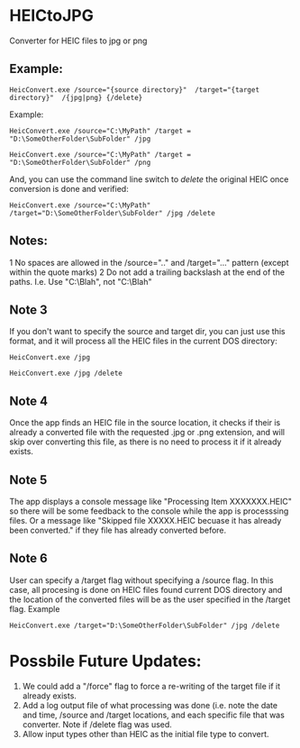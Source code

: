 # HEICtoJPG

Converter for HEIC files to jpg or png


## Example:

    HeicConvert.exe /source="{source directory}"  /target="{target directory}"  /{jpg|png} {/delete}


Example:

    HeicConvert.exe /source="C:\MyPath" /target = "D:\SomeOtherFolder\SubFolder" /jpg

    HeicConvert.exe /source="C:\MyPath" /target = "D:\SomeOtherFolder\SubFolder" /png


And, you can use the command line switch to *delete* the original HEIC once conversion is done and verified:

    HeicConvert.exe /source="C:\MyPath" /target="D:\SomeOtherFolder\SubFolder" /jpg /delete

## Notes:
1 No spaces are allowed in the /source=".." and /target="..." pattern (except within the quote marks)
2 Do not add a trailing backslash at the end of the paths. I.e. Use "C:\Blah", not "C:\Blah\"

## Note 3
If you don't want to specify the source and target dir, you can just use this format, and it will process all the HEIC files in the current DOS directory:

    HeicConvert.exe /jpg
    
    HeicConvert.exe /jpg /delete

## Note 4
Once the app finds an HEIC file in the source location, it checks if their is already a converted file with the requested .jpg or .png extension, and will skip over converting this file, as there is no need to process it if it already exists.

## Note 5
The app displays a console message like "Processing Item XXXXXXX.HEIC" so there will be some feedback to the console while the app is processsing files.  Or a message like "Skipped file XXXXX.HEIC becuase it has already been converted." if they file has already converted before.

## Note 6
User can specify a /target flag without specifying a /source flag. In this case, all procesing is done on HEIC files found current DOS directory and the location of the converted files will be as the user specified in the /target flag. Example

    HeicConvert.exe /target="D:\SomeOtherFolder\SubFolder" /jpg /delete


# Possbile Future Updates:
 1. We could add a "/force" flag to force a re-writing of the target file if it already exists.
 2. Add a log output file of what processing was done (i.e. note the date and time, /source and /target locations, and each specific file that was converter. Note if /delete flag was used.
 3. Allow input types other than HEIC as the initial file type to convert.
 


